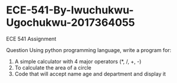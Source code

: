 # ECE-541-By-Iwuchukwu-Ugochukwu-2017364055
ECE 541 Assignment

Question 
Using python programming language, write a program for:

1. A simple calculator with 4 major operators (*, /, +, -)
2. To calculate the area of a circle
3. Code that will accept name age and department and display it
